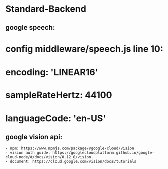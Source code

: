 # Standard-Backend

## google speech:
# config middleware/speech.js line 10:

# encoding: 'LINEAR16'
# sampleRateHertz: 44100
# languageCode: 'en-US'



## google vision api: 
    - npm: https://www.npmjs.com/package/@google-cloud/vision
    - vision auth guide: https://googlecloudplatform.github.io/google-cloud-node/#/docs/vision/0.12.0/vision.
    - document: https://cloud.google.com/vision/docs/tutorials
